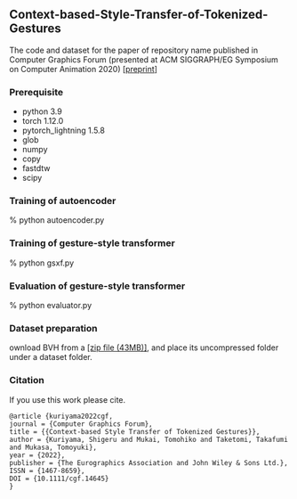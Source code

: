 ## Context-based-Style-Transfer-of-Tokenized-Gestures
The code and dataset for the paper of repository name published in Computer Graphics Forum (presented at ACM SIGGRAPH/EG Symposium on Computer Animation 2020) [[preprint]](https://bit.ly/40RbkkH)

### Prerequisite

- python 3.9
- torch 1.12.0
- pytorch_lightning 1.5.8
- glob
- numpy
- copy
- fastdtw
- scipy

### Training of autoencoder

% python autoencoder.py

### Training of gesture-style transformer

% python gsxf.py

### Evaluation of gesture-style transformer

% python evaluator.py

### Dataset preparation

ownload BVH from a [[zip file (43MB)]](https://bit.ly/3M1V24n),
and place its uncompressed folder under a dataset folder.

### Citation

If you use this work please cite.
```
@article {kuriyama2022cgf,
journal = {Computer Graphics Forum},
title = {{Context-based Style Transfer of Tokenized Gestures}},
author = {Kuriyama, Shigeru and Mukai, Tomohiko and Taketomi, Takafumi and Mukasa, Tomoyuki},
year = {2022},
publisher = {The Eurographics Association and John Wiley & Sons Ltd.},
ISSN = {1467-8659},
DOI = {10.1111/cgf.14645}
}
```

